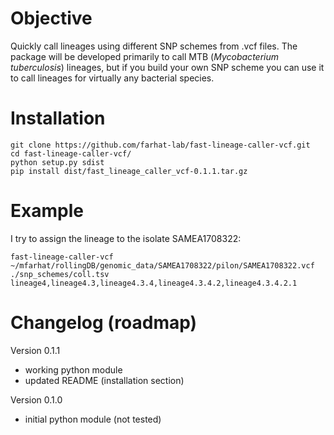 # Objective
Quickly call lineages using different SNP schemes from .vcf files. The package will be developed primarily to call MTB (_Mycobacterium tuberculosis_) lineages, but if you build your own SNP scheme you can use it to call lineages for virtually any bacterial species.



# Installation
```
git clone https://github.com/farhat-lab/fast-lineage-caller-vcf.git
cd fast-lineage-caller-vcf/
python setup.py sdist
pip install dist/fast_lineage_caller_vcf-0.1.1.tar.gz
```


# Example
I try to assign the lineage to the isolate SAMEA1708322:
```
fast-lineage-caller-vcf ~/mfarhat/rollingDB/genomic_data/SAMEA1708322/pilon/SAMEA1708322.vcf ./snp_schemes/coll.tsv
lineage4,lineage4.3,lineage4.3.4,lineage4.3.4.2,lineage4.3.4.2.1
```

# Changelog (roadmap)

Version 0.1.1
- working python module
- updated README (installation section)

Version 0.1.0

- initial python module (not tested)